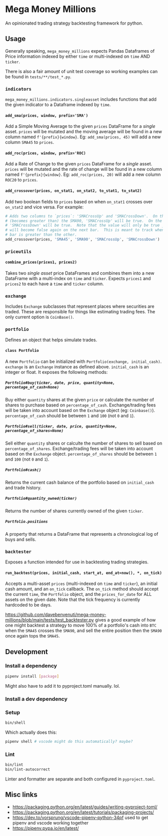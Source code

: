 # Mega Money Millions

An opinionated trading strategy backtesting framework for python.

## Usage

Generally speaking, `mega_money_millions` expects Pandas Dataframes of Price information indexed by either `time` or
multi-indexed on `time` AND `ticker`.

There is also a fair amount of unit test coverage so working examples can be found in `tests/**/test_*.py`.

### `indicators`
`mega_money_millions.indicators.singleasset` includes functions that add the given indicator to a Dataframe indexed by
`time`.

#### `add_sma(prices, window, prefix='SMA')`

Add a Simple Moving Average to the given `prices` DataFrame for a _single_
asset.  `prices` will be mutated and the moving average will be found in a new column named `f'{prefix}{window}`.  Eg:
`add_sma(prices, 45)` will add a new column `SMA45` to `prices`.

#### `add_roc(prices, window, prefix='ROC)`

Add a Rate of Change to the given `prices` DataFrame for a _single_ asset.  `prices` will be mutated and the rate of
change will be found in a new column named `f'{prefix}{window}`.  Eg:  `add_roc(prices, 20)` will add a new column
`ROC20` to `prices`.

#### `add_crossover(prices, on_stat1, on_stat2, to_stat1, to_stat2)`

Add two boolean fields to `prices` based on when `on_stat1` crosses over `on_stat2` and vice versa.  For example:

```python
# Adds two columns to `prices`: 'SMACrossUp' and 'SMACrossDown'.  On the bar where the SMA45 crosses over
# (becomes greater than) the SMA90, 'SMACrossUp' will be true.  On the bar when the SMA90 crosses over the SMA45,
# 'SMACrossDown' will be true.  Note that the value will only be true _on the bar_ when the crossover occurs; it
# will become false again on the next bar.  This is meant to track when the change occurs, not every tick when one
# bar is greater than the other.
add_crossover(prices, 'SMA45', 'SMA90', 'SMACrossUp', 'SMACrossDown')
```

### `priceutils`

#### `combine_prices(prices1, prices2)`

Takes two _single asset_ price DataFrames and combines them into a new DataFrame with a multi-index on `time` and `ticker`.
Expects `prices1` and `prices2` to each have a `time` and `ticker` column.

### `exchange`

Includes `Exchange` subclasses that represent places where securities are traded.  These are responsible for things like
estimating trading fees.  The only current option is `CoinBase()`.

### `portfolio`

Defines an object that helps simulate trades.

#### `class Portfolio`

A new `Portfolio` can be initialized with `Portfolio(exchange, initial_cash)`.  `exchange` is an `Exchange` instance as
defined above.  `initial_cash` is an integer or float.  It exposes the following methods:

##### `Portfolio#buy(ticker, date, price, quantity=None, percentage_of_cash=None)`

Buy either `quantity` shares at the given `price` or calculate the number of shares to purchase based on
`percentage_of_cash`.  Exchange/trading fees will be taken into account based on the `Exchange` object
(eg: `Coinbase()`).  `percentage_of_cash` should be between `1` and `100` (not `0` and `1`).

##### `Portfolio#sell(ticker, date, price, quantity=None, percentage_of_shares=None)`

Sell either `quantity` shares or calculte the number of shares to sell based on `percentage_of_shares`.  Exchange/trading
fees will be taken into account based on the `Exchange` object.  `percentage_of_shares` should be between `1` and `100`
(not `0` and `1`).

##### `Portfolio#cash()`

Returns the current cash balance of the portfolio based on `initial_cash` and trade history.

##### `Portfolio#quantity_owned(ticker)`

Returns the number of shares currently owned of the given `ticker`.

##### `Portfolio.positions`

A property that returns a DataFrame that represents a chronological log of buys and sells.

### `backtester`

Exposes a function intended for use in backtesting trading strategies.

#### `run_backtest(prices, initial_cash, start_at, end_at=now(), *, on_tick)`

Accepts a multi-asset `prices` (multi-indexed on `time` and `ticker`), an initial cash amount, and an `on_tick` callback.
The `on_tick` method should accept the current `time`, the `Portfolio` object, and the `prices_for_date` for ALL assets
on the given date.  Note that the tick frequency is currently hardcoded to be days.

https://github.com/davebenvenuti/mega-money-millions/blob/main/tests/test_backtester.py gives a good example of how one
might backtest a strategy to move 100% of a portfolio's cash into `BTC` when the `SMA45` crosses the `SMA90`, and sell
the entire position then the `SMA90` once again tops the `SMA45`.


## Development

### Install a dependency

```bash
pipenv install [package]
```

Might also have to add it to pyproject.toml manually.  lol.

### Install a dev dependency

### Setup

```bash
bin/shell
```

Which actually does this:

```bash
pipenv shell # vscode might do this automatically? maybe?
```

### Lint

```bash
bin/lint
bin/lint-autocorrect
```

Linter and formatter are separate and both configured in `pyproject.toml`.

## Misc links

- https://packaging.python.org/en/latest/guides/writing-pyproject-toml/
- https://packaging.python.org/en/latest/tutorials/packaging-projects/
- https://dev.to/vorsprung/vscode-pipenv-python-34pf used to get pipenv and vscode working together
- https://pipenv.pypa.io/en/latest/

